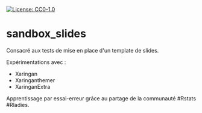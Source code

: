 [![License: CC0-1.0](https://img.shields.io/badge/License-CC0%201.0-lightgrey.svg)](http://creativecommons.org/publicdomain/zero/1.0/)

# sandbox_slides
Consacré aux tests de mise en place d'un template de slides.

Expérimentations avec :
- Xaringan
- Xaringanthemer
- XaringanExtra

Apprentissage par essai-erreur grâce au partage de la communauté #Rstats #Rladies.
